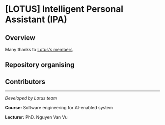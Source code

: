 # [LOTUS] Intelligent Personal Assistant (IPA)

## Overview
Many thanks to [Lotus's members](#contributors)


## Repository organising


## Contributors


---
*Developed by Lotus team*

**Course:** Software engineering for AI-enabled system

**Lecturer:** PhD. Nguyen Van Vu